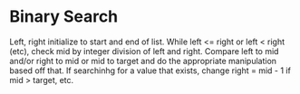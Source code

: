# Binary Search

Left, right initialize to start and end of list. While left <= right or left < right (etc), check mid by integer division of left and right. Compare left to mid and/or right to mid or mid to target and do the appropriate manipulation based off that. If searchinhg for a value that exists, change right = mid - 1 if mid > target, etc.